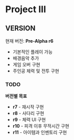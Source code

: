 # Project III
## VERSION
현재 버전: **Pre-Alpha r6**
 * 기본적인 플레이 가능
 * 배경음악 추가
 * 게임 오버 구현
 * 주인공 체력 및 전투 구현
### TODO
**버전별 목표**
 * **r7** - 재시작 구현
 * **r8** - 사다리 구현
 * **r9** - 체력 UI 구현
 * **r10** - 피격 이후 무적시간 구현
 * **r11** - 아이템과 인벤토리 구현

